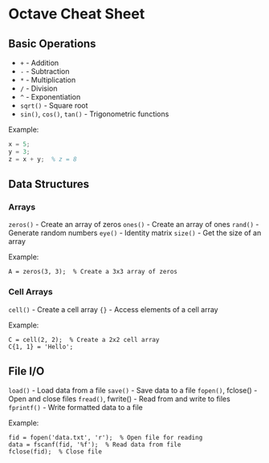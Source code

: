 # Octave Cheat Sheet


## Basic Operations

- `+` - Addition
- `-` - Subtraction
- `*` - Multiplication
- `/` - Division
- `^` - Exponentiation
- `sqrt()` - Square root
- `sin()`, `cos()`, `tan()` - Trigonometric functions

Example:

```octave
x = 5;
y = 3;
z = x + y;  % z = 8
```
## Data Structures
### Arrays
`zeros()` - Create an array of zeros
`ones()` - Create an array of ones
`rand()` - Generate random numbers
`eye()` - Identity matrix
`size()` - Get the size of an array

Example:

```
A = zeros(3, 3);  % Create a 3x3 array of zeros
```

### Cell Arrays
`cell()` - Create a cell array
`{}` - Access elements of a cell array

Example:

```
C = cell(2, 2);  % Create a 2x2 cell array
C{1, 1} = 'Hello';
```

## File I/O
`load()` - Load data from a file
`save()` - Save data to a file
`fopen()`, fclose() - Open and close files
`fread()`, fwrite() - Read from and write to files
`fprintf()` - Write formatted data to a file

Example:

```
fid = fopen('data.txt', 'r');  % Open file for reading
data = fscanf(fid, '%f');  % Read data from file
fclose(fid);  % Close file
```





